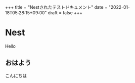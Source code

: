 +++
title = "Nestされたテストドキュメント"
date = "2022-01-18T05:28:15+09:00"
draft = false
+++

# Nest

Hello

## おはよう

こんにちは
